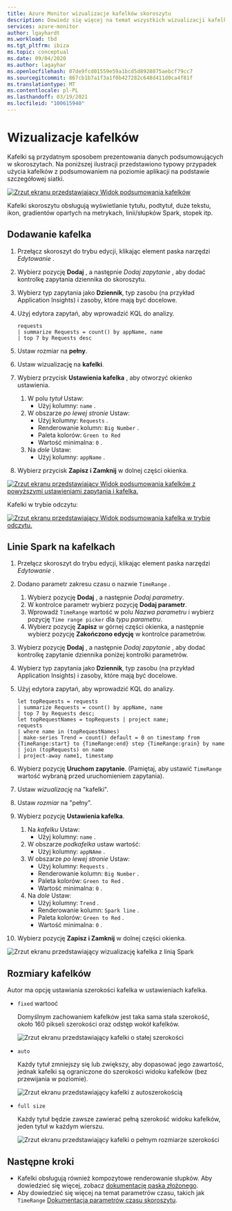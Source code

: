 ```yaml
---
title: Azure Monitor wizualizacje kafelków skoroszytu
description: Dowiedz się więcej na temat wszystkich wizualizacji kafelków skoroszytu Azure Monitor.
services: azure-monitor
author: lgayhardt
ms.workload: tbd
ms.tgt_pltfrm: ibiza
ms.topic: conceptual
ms.date: 09/04/2020
ms.author: lagayhar
ms.openlocfilehash: 07de9fcd01559e59a1bcd5d8928075aebcf79cc7
ms.sourcegitcommit: 867cb1b7a1f3a1f0b427282c648d411d0ca4f81f
ms.translationtype: MT
ms.contentlocale: pl-PL
ms.lasthandoff: 03/19/2021
ms.locfileid: "100615940"
---
```

# <a name="tile-visualizations"></a>Wizualizacje kafelków

Kafelki są przydatnym sposobem prezentowania danych podsumowujących w skoroszytach. Na poniższej ilustracji przedstawiono typowy przypadek użycia kafelków z podsumowaniem na poziomie aplikacji na podstawie szczegółowej siatki.

[![Zrzut ekranu przedstawiający Widok podsumowania kafelków](./media/workbooks-tile-visualizations/tiles-summary.png)](./media/workbooks-tile-visualizations/tiles-summary.png#lightbox)

Kafelki skoroszytu obsługują wyświetlanie tytułu, podtytuł, duże tekstu, ikon, gradientów opartych na metrykach, linii/słupków Spark, stopek itp.

## <a name="adding-a-tile"></a>Dodawanie kafelka

1. Przełącz skoroszyt do trybu edycji, klikając element paska narzędzi _Edytowanie_ .
2. Wybierz pozycję **Dodaj** , a następnie *Dodaj zapytanie* , aby dodać kontrolkę zapytania dziennika do skoroszytu.
3. Wybierz typ zapytania jako **Dziennik**, typ zasobu (na przykład Application Insights) i zasoby, które mają być docelowe.
4. Użyj edytora zapytań, aby wprowadzić KQL do analizy.

    ```kusto
    requests
    | summarize Requests = count() by appName, name
    | top 7 by Requests desc
    ```

5. Ustaw rozmiar na **pełny**.
6. Ustaw wizualizację na **kafelki**.
7. Wybierz przycisk **Ustawienia kafelka** , aby otworzyć okienko ustawienia.
    1. W polu *tytuł* Ustaw:
        * Użyj kolumny: `name` .
    2. W obszarze *po lewej stronie* Ustaw:
        * Użyj kolumny: `Requests` .
        * Renderowanie kolumn: `Big Number` .
        * Paleta kolorów: `Green to Red`
        * Wartość minimalna: `0` .
    3. Na *dole* Ustaw:
        * Użyj kolumny: `appName` .
8. Wybierz przycisk **Zapisz i Zamknij** w dolnej części okienka.

[![Zrzut ekranu przedstawiający Widok podsumowania kafelków z powyższymi ustawieniami zapytania i kafelka.](./media/workbooks-tile-visualizations/tile-settings.png)](./media/workbooks-tile-visualizations/tile-settings.png#lightbox)

Kafelki w trybie odczytu:

[![Zrzut ekranu przedstawiający Widok podsumowania kafelka w trybie odczytu.](./media/workbooks-tile-visualizations/tiles-read-mode.png)](./media/workbooks-tile-visualizations/tiles-read-mode.png#lightbox)

## <a name="spark-lines-in-tiles"></a>Linie Spark na kafelkach

1. Przełącz skoroszyt do trybu edycji, klikając element paska narzędzi _Edytowanie_ .
2. Dodano parametr zakresu czasu o nazwie `TimeRange` .
    1. Wybierz pozycję **Dodaj** , a następnie *Dodaj parametry*.
    2. W kontrolce parametr wybierz pozycję **Dodaj parametr**.
    3. Wprowadź `TimeRange` wartość w polu *Nazwa parametru* i wybierz pozycję `Time range picker` dla *typu parametru*.
    4. Wybierz pozycję **Zapisz** w górnej części okienka, a następnie wybierz pozycję **Zakończono edycję** w kontrolce parametrów.
3. Wybierz pozycję **Dodaj** , a następnie *Dodaj zapytanie* , aby dodać kontrolkę zapytanie dziennika poniżej kontrolki parametrów.
4. Wybierz typ zapytania jako **Dziennik**, typ zasobu (na przykład Application Insights) i zasoby, które mają być docelowe.
5. Użyj edytora zapytań, aby wprowadzić KQL do analizy.

    ```kusto
    let topRequests = requests
    | summarize Requests = count() by appName, name
    | top 7 by Requests desc;
    let topRequestNames = topRequests | project name;
    requests
    | where name in (topRequestNames)
    | make-series Trend = count() default = 0 on timestamp from {TimeRange:start} to {TimeRange:end} step {TimeRange:grain} by name
    | join (topRequests) on name
    | project-away name1, timestamp
    ```

6. Wybierz pozycję **Uruchom zapytanie**. (Pamiętaj, aby ustawić `TimeRange` wartość wybraną przed uruchomieniem zapytania).
7. Ustaw *wizualizację* na "kafelki".
8. Ustaw *rozmiar* na "pełny".
9. Wybierz pozycję **Ustawienia kafelka**.
    1. Na *kafelku* Ustaw:
        * Użyj kolumny: `name` .
    2. W obszarze *podkafelka* ustaw wartość:
        *  Użyj kolumny: `appNAme` .
    3. W obszarze *po lewej stronie* Ustaw:
        *  Użyj kolumny: `Requests` .
        * Renderowanie kolumn: `Big Number` .
        * Paleta kolorów: `Green to Red` .
        * Wartość minimalna: `0` .
    4. Na *dole* Ustaw:
        * Użyj kolumny: `Trend` .
        * Renderowanie kolumn: `Spark line` .
        * Paleta kolorów: `Green to Red` .
        * Wartość minimalna: `0` .
10. Wybierz pozycję **Zapisz i Zamknij** w dolnej części okienka.

![Zrzut ekranu przedstawiający wizualizację kafelka z linią Spark](./media/workbooks-tile-visualizations/spark-line.png)

## <a name="tile-sizes"></a>Rozmiary kafelków

Autor ma opcję ustawiania szerokości kafelka w ustawieniach kafelka.

* `fixed` wartooć

    Domyślnym zachowaniem kafelków jest taka sama stała szerokość, około 160 pikseli szerokości oraz odstęp wokół kafelków.

    ![Zrzut ekranu przedstawiający kafelki o stałej szerokości](./media/workbooks-tile-visualizations/tiles-fixed.png)
* `auto`

    Każdy tytuł zmniejszy się lub zwiększy, aby dopasować jego zawartość, jednak kafelki są ograniczone do szerokości widoku kafelków (bez przewijania w poziomie).

    ![Zrzut ekranu przedstawiający kafelki z autoszerokością](./media/workbooks-tile-visualizations/tiles-auto.png)
* `full size`

    Każdy tytuł będzie zawsze zawierać pełną szerokość widoku kafelków, jeden tytuł w każdym wierszu.

     ![Zrzut ekranu przedstawiający kafelki o pełnym rozmiarze szerokości](./media/workbooks-tile-visualizations/tiles-full.png)

## <a name="next-steps"></a>Następne kroki

* Kafelki obsługują również kompozytowe renderowanie słupków. Aby dowiedzieć się więcej, zobacz [dokumentację paska złożonego](workbooks-composite-bar.md).
* Aby dowiedzieć się więcej na temat parametrów czasu, takich jak `TimeRange` [Dokumentacja parametrów czasu skoroszytu](workbooks-time.md).